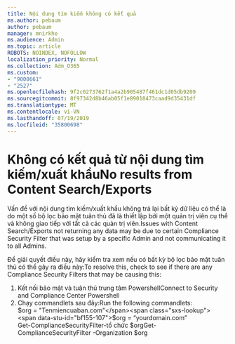 ```yaml
---
title: Nội dung tìm kiếm không có kết quả
ms.author: pebaum
author: pebaum
manager: mnirkhe
ms.audience: Admin
ms.topic: article
ROBOTS: NOINDEX, NOFOLLOW
localization_priority: Normal
ms.collection: Adm_O365
ms.custom:
- "9000661"
- "2527"
ms.openlocfilehash: 9f2c0273762f1a4a2b905487f461dc1d05db9209
ms.sourcegitcommit: 8f97342d8b46ab05f1e89018473caad9d35431df
ms.translationtype: MT
ms.contentlocale: vi-VN
ms.lasthandoff: 07/19/2019
ms.locfileid: "35800698"
---
```

# <a name="no-results-from-content-searchexports"></a><span data-ttu-id="bf155-102">Không có kết quả từ nội dung tìm kiếm/xuất khẩu</span><span class="sxs-lookup"><span data-stu-id="bf155-102">No results from Content Search/Exports</span></span>

<span data-ttu-id="bf155-103">Vấn đề với nội dung tìm kiếm/xuất khẩu không trả lại bất kỳ dữ liệu có thể là do một số bộ lọc bảo mật tuân thủ đã là thiết lập bởi một quản trị viên cụ thể và không giao tiếp với tất cả các quản trị viên.</span><span class="sxs-lookup"><span data-stu-id="bf155-103">Issues with Content Search/Exports not returning any data may be due to certain Compliance Security Filter that was setup by a specific Admin and not communicating it to all Admins.</span></span>

<span data-ttu-id="bf155-104">Để giải quyết điều này, hãy kiểm tra xem nếu có bất kỳ bộ lọc bảo mật tuân thủ có thể gây ra điều này:</span><span class="sxs-lookup"><span data-stu-id="bf155-104">To resolve this, check to see if there are any Compliance Security Filters that may be causing this:</span></span>
1. <span data-ttu-id="bf155-105">Kết nối bảo mật và tuân thủ trung tâm Powershell</span><span class="sxs-lookup"><span data-stu-id="bf155-105">Connect to Security and Compliance Center Powershell</span></span>
2. <span data-ttu-id="bf155-106">Chạy commandlets sau đây:</span><span class="sxs-lookup"><span data-stu-id="bf155-106">Run the following commandlets:</span></span>
<br><span data-ttu-id="bf155-107">$org = "Tenmiencuaban.com"</span><span class="sxs-lookup"><span data-stu-id="bf155-107">$org = “yourdomain.com”</span></span>
<br><span data-ttu-id="bf155-108">Get-ComplianceSecurityFilter-tổ chức $org</span><span class="sxs-lookup"><span data-stu-id="bf155-108">Get-ComplianceSecurityFilter -Organization $org</span></span>
